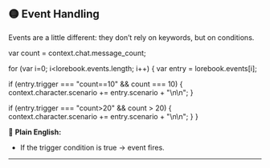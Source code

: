 ## 🟡 Event Handling

Events are a little different: they don’t rely on keywords, but on conditions.

var count = context.chat.message\_count;

for (var i=0; i\<lorebook.events.length; i++) {
var entry = lorebook.events\[i];

if (entry.trigger === "count==10" && count === 10) {
context.character.scenario += entry.scenario + "\n\n";
}

if (entry.trigger === "count>20" && count > 20) {
context.character.scenario += entry.scenario + "\n\n";
}
}

📖 **Plain English:**

* If the trigger condition is true → event fires.

---
